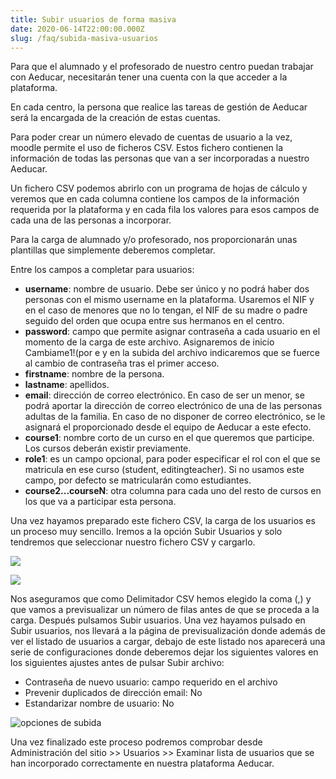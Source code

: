 ```yaml
---
title: Subir usuarios de forma masiva
date: 2020-06-14T22:00:00.000Z
slug: /faq/subida-masiva-usuarios
---
```

Para que el alumnado y el profesorado de nuestro centro puedan trabajar con Aeducar, necesitarán tener una cuenta con la que acceder a la plataforma.

En cada centro, la persona que realice las tareas de gestión de Aeducar será la encargada de la creación de estas cuentas. 

Para poder crear un número elevado de cuentas de usuario a la vez, moodle permite el uso de ficheros CSV. Estos fichero contienen la información de todas las personas que van a ser incorporadas a nuestro Aeducar.

Un fichero CSV podemos abrirlo con un programa de hojas de cálculo y veremos que en cada columna contiene los campos de la información requerida por la plataforma y en cada fila los valores para esos campos de cada una de las personas a incorporar.

Para la carga de alumnado y/o profesorado, nos proporcionarán unas plantillas que simplemente deberemos completar.

Entre los campos a completar para usuarios:

* **username**: nombre de usuario. Debe ser único y no podrá haber dos personas con el mismo username en la plataforma. Usaremos el NIF y en el caso de menores que no lo tengan, el NIF de su madre o padre seguido del orden que ocupa entre sus hermanos en el centro.
* **password**: campo que permite asignar contraseña a cada usuario en el momento de la carga de este archivo. Asignaremos de inicio Cambiame1!(por e y en la subida del archivo indicaremos que se fuerce al cambio de contraseña tras el primer acceso. 
* **firstname**: nombre de la persona.
* **lastname**: apellidos.
* **email**: dirección de correo electrónico. En caso de ser un menor, se podrá aportar la dirección de correo electrónico de una de las personas adultas de la familia. En caso de no disponer de correo electrónico, se  le asignará el proporcionado desde el equipo de Aeducar a este efecto.
* **course1**: nombre corto de un curso en el que queremos que participe. Los cursos deberán existir previamente. 
* **role1**: es un campo opcional, para poder especificar el rol con el que se matricula en ese curso (student, editingteacher). Si no usamos este campo, por defecto se matricularán como estudiantes. 
* **course2...courseN**: otra columna para cada uno del resto de cursos en los que va a participar esta persona.

Una vez hayamos preparado este fichero CSV, la carga de los usuarios es un proceso muy sencillo. Iremos a la opción Subir Usuarios y solo tendremos que seleccionar nuestro fichero CSV y cargarlo. 

![](/assets/subir-usuarios-1.png)

![](/assets/subir-usuarios-2.png)

Nos aseguramos que como Delimitador CSV hemos elegido la coma (,) y que vamos a previsualizar un número de filas antes de que se proceda a la carga. Después pulsamos Subir usuarios.
Una vez hayamos pulsado en Subir usuarios, nos llevará a la página de previsualización donde además de ver el listado de usuarios a cargar, debajo de este listado nos aparecerá una serie de configuraciones donde deberemos dejar los siguientes valores en los siguientes ajustes antes de pulsar Subir archivo:

* Contraseña de nuevo usuario: campo requerido en el archivo
* Prevenir duplicados de dirección email: No
* Estandarizar nombre de usuario: No

![opciones de subida](/assets/subir-usuarios-3.png "Opciones de Subida de usuarios")

Una vez finalizado este proceso podremos comprobar desde Administración del sitio >> Usuarios >> Examinar lista de usuarios que se han incorporado correctamente en nuestra plataforma Aeducar.